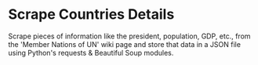 # Scrape Countries Details
Scrape pieces of information like the president, population, GDP, etc., from the 'Member Nations of UN'  wiki page and store that data in a JSON file using Python's requests &amp; Beautiful Soup modules.
